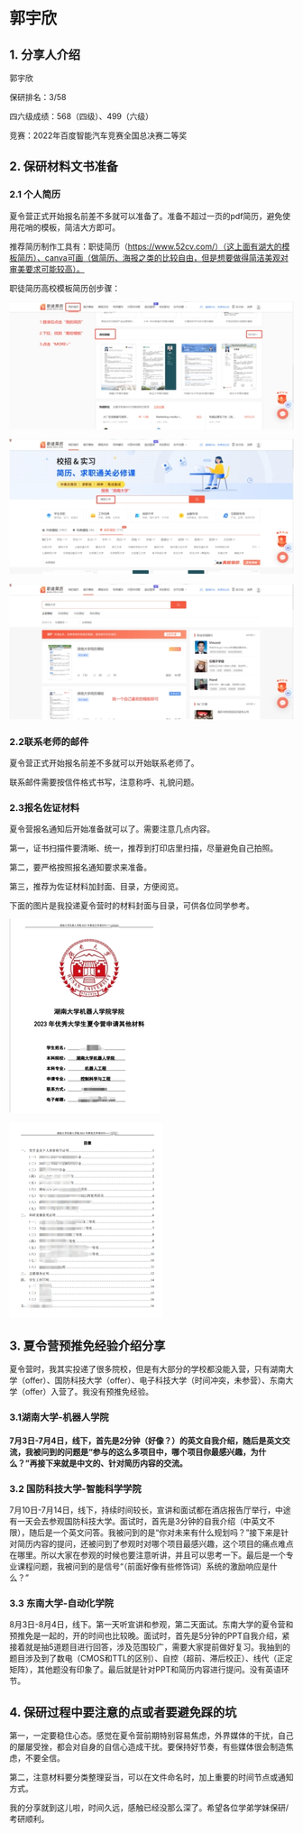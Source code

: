 # 郭宇欣

## **1.** 分享人介绍

郭宇欣

保研排名：3/58

四六级成绩：568（四级）、499（六级）

竞赛：2022年百度智能汽车竞赛全国总决赛二等奖

## **2.** 保研材料文书准备

### 2.1 个人简历

夏令营正式开始报名前差不多就可以准备了。准备不超过一页的pdf简历，避免使用花哨的模板，简洁大方即可。

推荐简历制作工具有：职徒简历（https://www.52cv.com/）（这上面有湖大的模板简历）、canva可画（做简历、海报之类的比较自由，但是想要做得简洁美观对审美要求可能较高）。

职徒简历高校模板简历创步骤：

![Fig.1](/docs/保研经验分享/20级/郭宇欣/wps1.jpg)

![Fig.2](/docs/保研经验分享/20级/郭宇欣/wps2.jpg)

![Fig.3](/docs/保研经验分享/20级/郭宇欣/wps3.jpg)

### 2.2联系老师的邮件

夏令营正式开始报名前差不多就可以开始联系老师了。

联系邮件需要按信件格式书写，注意称呼、礼貌问题。

### 2.3报名佐证材料

夏令营报名通知后开始准备就可以了。需要注意几点内容。

第一，证书扫描件要清晰、统一，推荐到打印店里扫描，尽量避免自己拍照。

第二，要严格按照报名通知要求来准备。

第三，推荐为佐证材料加封面、目录，方便阅览。

下面的图片是我投递夏令营时的材料封面与目录，可供各位同学参考。

![Fig.4](/docs/保研经验分享/20级/郭宇欣/wps4.jpg)

![Fig.5](/docs/保研经验分享/20级/郭宇欣/wps5.jpg)

## 3. 夏令营预推免经验介绍分享

​	夏令营时，我其实投递了很多院校，但是有大部分的学校都没能入营，只有湖南大学（offer）、国防科技大学（offer）、电子科技大学（时间冲突，未参营）、东南大学（offer）入营了。我没有预推免经验。

### 3.1湖南大学-机器人学院

#### 7月3日-7月4日，线下，首先是2分钟（好像？）的英文自我介绍，随后是英文交流，我被问到的问题是“参与的这么多项目中，哪个项目你最感兴趣，为什么？”再接下来就是中文的、针对简历内容的交流。

### 3.2 国防科技大学-智能科学学院

7月10日-7月14日，线下，持续时间较长，宣讲和面试都在酒店报告厅举行，中途有一天会去参观国防科技大学。面试时，首先是3分钟的自我介绍（中英文不限），随后是一个英文问答。我被问到的是“你对未来有什么规划吗？”接下来是针对简历内容的提问，还被问到了参观时对哪个项目最感兴趣，这个项目的痛点难点在哪里。所以大家在参观的时候也要注意听讲，并且可以思考一下。最后是一个专业课程问题，我被问到的是信号“（前面好像有些修饰词）系统的激励响应是什么？”

### 3.3 东南大学-自动化学院

8月3日-8月4日，线下。第一天听宣讲和参观，第二天面试。东南大学的夏令营和预推免是一起的，开的时间也比较晚。面试时，首先是5分钟的PPT自我介绍，紧接着就是抽5道题目进行回答，涉及范围较广，需要大家提前做好复习。我抽到的题目涉及到了数电（CMOS和TTL的区别）、自控（超前、滞后校正）、线代（正定矩阵），其他题没有印象了。最后就是针对PPT和简历内容进行提问。没有英语环节。

## 4. 保研过程中要注意的点或者要避免踩的坑

第一，一定要稳住心态。感觉在夏令营前期特别容易焦虑，外界媒体的干扰，自己的屡屡受挫，都会对自身的自信心造成干扰。要保持好节奏，有些媒体很会制造焦虑，不要全信。

第二，注意材料要分类整理妥当，可以在文件命名时，加上重要的时间节点或通知方式。

我的分享就到这儿啦，时间久远，感触已经没那么深了。希望各位学弟学妹保研/考研顺利。
